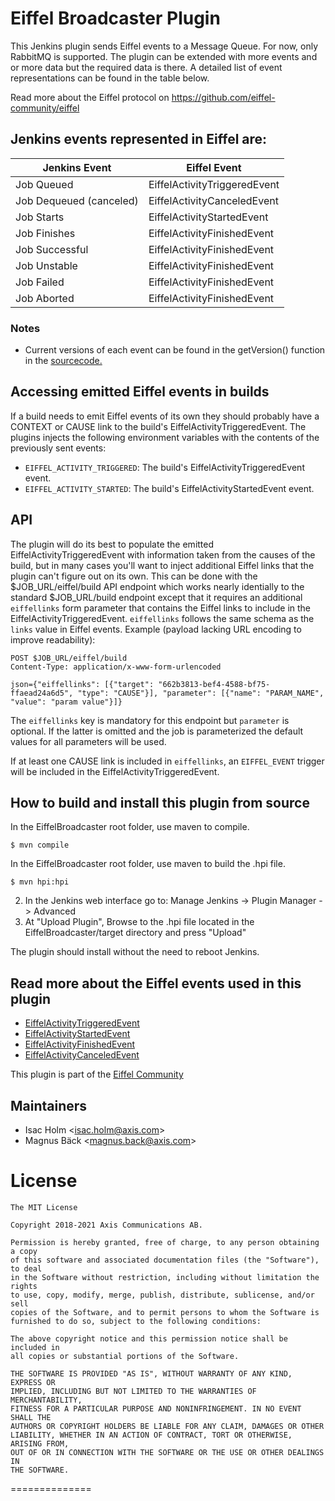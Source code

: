 # Eiffel Broadcaster Plugin

This Jenkins plugin sends Eiffel events to a Message Queue. For now, only RabbitMQ is supported.
The plugin can be extended with more events and or more data but the required data is there.
A detailed list of event representations can be found in the table below.

Read more about the Eiffel protocol on https://github.com/eiffel-community/eiffel

## Jenkins events represented in Eiffel are:
| Jenkins Event               | Eiffel Event                 |
| --------------------------- |------------------------------|
| Job Queued                  | EiffelActivityTriggeredEvent |
| Job Dequeued (canceled)     | EiffelActivityCanceledEvent  |
| Job Starts                  | EiffelActivityStartedEvent   |
| Job Finishes                | EiffelActivityFinishedEvent  |
| Job Successful              | EiffelActivityFinishedEvent  |
| Job Unstable                | EiffelActivityFinishedEvent  |
| Job Failed                  | EiffelActivityFinishedEvent  |
| Job Aborted                 | EiffelActivityFinishedEvent  |

### Notes
- Current versions of each event can be found in the getVersion() function in the [sourcecode.](https://github.com/Isacholm/EiffelBroadcaster/tree/master/src/main/java/com/axis/jenkins/plugins/eiffel/eiffelbroadcaster/eiffel)

## Accessing emitted Eiffel events in builds
If a build needs to emit Eiffel events of its own they should probably have
a CONTEXT or CAUSE link to the build's EiffelActivityTriggeredEvent. The
plugins injects the following environment variables with the contents of
the previously sent events:
* `EIFFEL_ACTIVITY_TRIGGERED`: The build's EiffelActivityTriggeredEvent event.
* `EIFFEL_ACTIVITY_STARTED`: The build's EiffelActivityStartedEvent event.

## API
The plugin will do its best to populate the emitted
EiffelActivityTriggeredEvent with information taken from the causes of
the build, but in many cases you'll want to inject additional Eiffel links
that the plugin can't figure out on its own. This can be done with the
$JOB_URL/eiffel/build API endpoint which works nearly identially to the
standard $JOB_URL/build endpoint except that it requires an additional
`eiffellinks` form parameter that contains the Eiffel links to include in
the EiffelActivityTriggeredEvent. `eiffellinks` follows the same schema
as the `links` value in Eiffel events. Example (payload lacking URL
encoding to improve readability):
```
POST $JOB_URL/eiffel/build
Content-Type: application/x-www-form-urlencoded

json={"eiffellinks": [{"target": "662b3813-bef4-4588-bf75-ffaead24a6d5", "type": "CAUSE"}], "parameter": [{"name": "PARAM_NAME", "value": "param value"}]}
```
The `eiffellinks` key is mandatory for this endpoint but `parameter` is
optional. If the latter is omitted and the job is parameterized the default
values for all parameters will be used.

If at least one CAUSE link is included in `eiffellinks`, an `EIFFEL_EVENT`
trigger will be included in the EiffelActivityTriggeredEvent.

## How to build and install this plugin from source
In the EiffelBroadcaster root folder, use maven to compile.
```
$ mvn compile
```
In the EiffelBroadcaster root folder, use maven to build the .hpi file.
```
$ mvn hpi:hpi
```
2. In the Jenkins web interface go to: Manage Jenkins -> Plugin Manager -> Advanced
3. At "Upload Plugin", Browse to the .hpi file located in the EiffelBroadcaster/target directory and press "Upload"

The plugin should install without the need to reboot Jenkins.


## Read more about the Eiffel events used in this plugin
- [EiffelActivityTriggeredEvent](https://github.com/eiffel-community/eiffel/blob/master/eiffel-vocabulary/EiffelActivityTriggeredEvent.md)
- [EiffelActivityStartedEvent](https://github.com/eiffel-community/eiffel/blob/master/eiffel-vocabulary/EiffelActivityStartedEvent.md)
- [EiffelActivityFinishedEvent](https://github.com/eiffel-community/eiffel/blob/master/eiffel-vocabulary/EiffelActivityFinishedEvent.md)
- [EiffelActivityCanceledEvent](https://github.com/eiffel-community/eiffel/blob/master/eiffel-vocabulary/EiffelActivityCanceledEvent.md)

This plugin is part of the [Eiffel Community](https://github.com/eiffel-community/)

## Maintainers

* Isac Holm \<isac.holm@axis.com\>
* Magnus Bäck \<magnus.back@axis.com\>

# License
```
The MIT License

Copyright 2018-2021 Axis Communications AB.

Permission is hereby granted, free of charge, to any person obtaining a copy
of this software and associated documentation files (the "Software"), to deal
in the Software without restriction, including without limitation the rights
to use, copy, modify, merge, publish, distribute, sublicense, and/or sell
copies of the Software, and to permit persons to whom the Software is
furnished to do so, subject to the following conditions:

The above copyright notice and this permission notice shall be included in
all copies or substantial portions of the Software.

THE SOFTWARE IS PROVIDED "AS IS", WITHOUT WARRANTY OF ANY KIND, EXPRESS OR
IMPLIED, INCLUDING BUT NOT LIMITED TO THE WARRANTIES OF MERCHANTABILITY,
FITNESS FOR A PARTICULAR PURPOSE AND NONINFRINGEMENT. IN NO EVENT SHALL THE
AUTHORS OR COPYRIGHT HOLDERS BE LIABLE FOR ANY CLAIM, DAMAGES OR OTHER
LIABILITY, WHETHER IN AN ACTION OF CONTRACT, TORT OR OTHERWISE, ARISING FROM,
OUT OF OR IN CONNECTION WITH THE SOFTWARE OR THE USE OR OTHER DEALINGS IN
THE SOFTWARE.
```
==============
